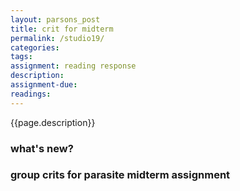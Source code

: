 ```yaml
---  
layout: parsons_post  
title: crit for midterm
permalink: /studio19/  
categories:   
tags:  
assignment: reading response
description: 
assignment-due: 
readings: 
---  
```


{{page.description}}

### what's new?

### group crits for parasite midterm assignment

